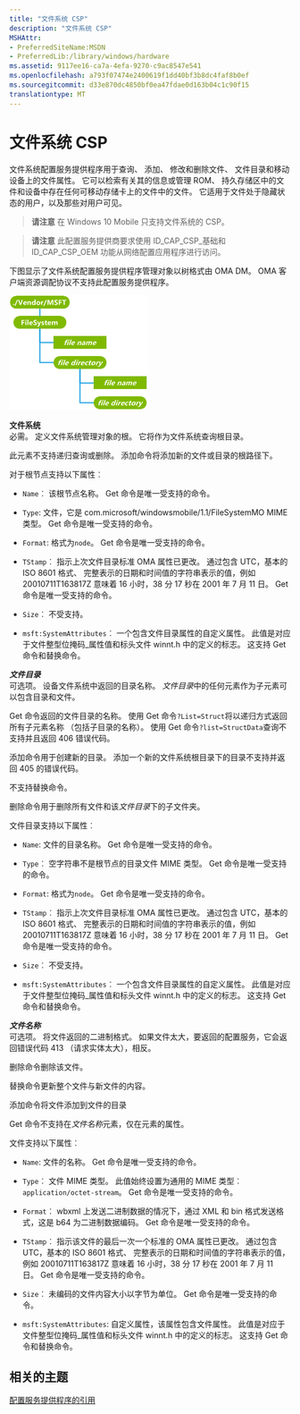 ```yaml
---
title: "文件系统 CSP"
description: "文件系统 CSP"
MSHAttr:
- PreferredSiteName:MSDN
- PreferredLib:/library/windows/hardware
ms.assetid: 9117ee16-ca7a-4efa-9270-c9ac8547e541
ms.openlocfilehash: a793f07474e2400619f1dd40bf3b8dc4faf8b0ef
ms.sourcegitcommit: d33e870dc4850bf0ea47fdae0d163b04c1c90f15
translationtype: MT
---
```

# <a name="filesystem-csp"></a>文件系统 CSP


文件系统配置服务提供程序用于查询、 添加、 修改和删除文件、 文件目录和移动设备上的文件属性。 它可以检索有关其的信息或管理 ROM、 持久存储区中的文件和设备中存在任何可移动存储卡上的文件中的文件。 它适用于文件处于隐藏状态的用户，以及那些对用户可见。

> **请注意** 在 Windows 10 Mobile 只支持文件系统的 CSP。

 

> **请注意**  此配置服务提供商要求使用 ID\_CAP\_CSP\_基础和 ID\_CAP\_CSP\_OEM 功能从网络配置应用程序进行访问。

 

下图显示了文件系统配置服务提供程序管理对象以树格式由 OMA DM。 OMA 客户端资源调配协议不支持此配置服务提供程序。

![文件系统 csp (dm)](images/provisioning-csp-filesystem-dm.png)

<a href="" id="filesystem"></a>**文件系统**  
必需。 定义文件系统管理对象的根。 它将作为文件系统查询根目录。

此元素不支持递归查询或删除。 添加命令将添加新的文件或目录的根路径下。

对于根节点支持以下属性︰

-   `Name`︰ 该根节点名称。 Get 命令是唯一受支持的命令。

-   `Type`: 文件，它是 com.microsoft/windowsmobile/1.1/FileSystemMO MIME 类型。 Get 命令是唯一受支持的命令。

-   `Format`: 格式为`node`。 Get 命令是唯一受支持的命令。

-   `TStamp`︰ 指示上次文件目录标准 OMA 属性已更改。 通过包含 UTC，基本的 ISO 8601 格式、 完整表示的日期和时间值的字符串表示的值，例如 20010711T163817Z 意味着 16 小时，38 分 17 秒在 2001 年 7 月 11 日。 Get 命令是唯一受支持的命令。

-   `Size`︰ 不受支持。

-   `msft:SystemAttributes`︰ 一个包含文件目录属性的自定义属性。 此值是对应于文件整型位掩码\_属性值和标头文件 winnt.h 中的定义的标志。 这支持 Get 命令和替换命令。

<a href="" id="file-directory"></a>***文件目录***  
可选项。 设备文件系统中返回的目录名称。 *文件目录*中的任何元素作为子元素可以包含目录和文件。

Get 命令返回的文件目录的名称。 使用 Get 命令`?List=Struct`将以递归方式返回所有子元素名称 （包括子目录的名称）。 使用 Get 命令`?list=StructData`查询不支持并且返回 406 错误代码。

添加命令用于创建新的目录。 添加一个新的文件系统根目录下的目录不支持并返回 405 的错误代码。

不支持替换命令。

删除命令用于删除所有文件和该*文件目录*下的子文件夹。

文件目录支持以下属性︰

-   `Name`: 文件的目录名称。 Get 命令是唯一受支持的命令。

-   `Type`︰ 空字符串不是根节点的目录文件 MIME 类型。 Get 命令是唯一受支持的命令。

-   `Format`: 格式为`node`。 Get 命令是唯一受支持的命令。

-   `TStamp`︰ 指示上次文件目录标准 OMA 属性已更改。 通过包含 UTC，基本的 ISO 8601 格式、 完整表示的日期和时间值的字符串表示的值，例如 20010711T163817Z 意味着 16 小时，38 分 17 秒在 2001 年 7 月 11 日。 Get 命令是唯一受支持的命令。

-   `Size`︰ 不受支持。

-   `msft:SystemAttributes`︰ 一个包含文件目录属性的自定义属性。 此值是对应于文件整型位掩码\_属性值和标头文件 winnt.h 中的定义的标志。 这支持 Get 命令和替换命令。

<a href="" id="file-name"></a>***文件名称***  
可选项。 将文件返回的二进制格式。 如果文件太大，要返回的配置服务，它会返回错误代码 413 （请求实体太大），相反。

删除命令删除该文件。

替换命令更新整个文件与新文件的内容。

添加命令将文件添加到文件的目录

Get 命令不支持在*文件名称*元素，仅在元素的属性。

文件支持以下属性︰

-   `Name`: 文件的名称。 Get 命令是唯一受支持的命令。

-   `Type`︰ 文件 MIME 类型。 此值始终设置为通用的 MIME 类型︰ `application/octet-stream`。 Get 命令是唯一受支持的命令。

-   `Format`︰ wbxml 上发送二进制数据的情况下，通过 XML 和 bin 格式发送格式，这是 b64 为二进制数据编码。 Get 命令是唯一受支持的命令。

-   `TStamp`︰ 指示该文件的最后一次一个标准的 OMA 属性已更改。 通过包含 UTC，基本的 ISO 8601 格式、 完整表示的日期和时间值的字符串表示的值，例如 20010711T163817Z 意味着 16 小时，38 分 17 秒在 2001 年 7 月 11 日。 Get 命令是唯一受支持的命令。

-   `Size`︰ 未编码的文件内容大小以字节为单位。 Get 命令是唯一受支持的命令。

-   `msft:SystemAttributes`: 自定义属性，该属性包含文件属性。 此值是对应于文件整型位掩码\_属性值和标头文件 winnt.h 中的定义的标志。 这支持 Get 命令和替换命令。

## <a name="related-topics"></a>相关的主题


[配置服务提供程序的引用](configuration-service-provider-reference.md)

 

 






